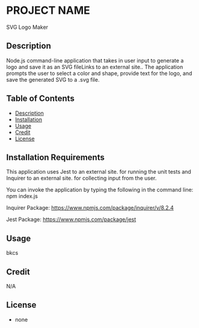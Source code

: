 # PROJECT NAME
SVG Logo Maker

## Description
Node.js command-line application that takes in user input to generate a logo and save it as an SVG fileLinks to an external site.. The application prompts the user to select a color and shape, provide text for the logo, and save the generated SVG to a .svg file.

## Table of Contents
- [Description](#description)
- [Installation](#installation)
- [Usage](#usage)
- [Credit](#credit)
- [License](#license)

## Installation Requirements
This application uses Jest to an external site. for running the unit tests and Inquirer to an external site. for collecting input from the user.

You can invoke the application by typing the following in the command line: npm index.js

Inquirer Package:
https://www.npmjs.com/package/inquirer/v/8.2.4

Jest Package:
https://www.npmjs.com/package/jest


## Usage
bkcs

## Credit
N/A

## License
* none

